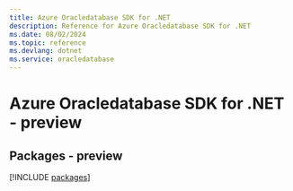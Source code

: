 ```yaml
---
title: Azure Oracledatabase SDK for .NET
description: Reference for Azure Oracledatabase SDK for .NET
ms.date: 08/02/2024
ms.topic: reference
ms.devlang: dotnet
ms.service: oracledatabase
---
```

# Azure Oracledatabase SDK for .NET - preview
## Packages - preview
[!INCLUDE [packages](oracledatabase-index.md)]